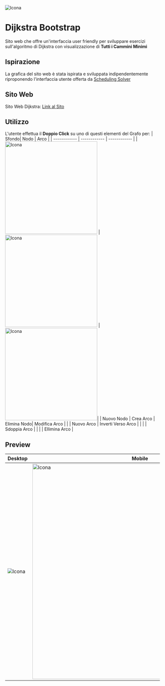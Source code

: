 <img src="https://github.com/vittorioPiotti/Dijkstra/blob/main/desktop.png" alt="Icona" />


# Dijkstra Bootstrap
Sito web che offre un'interfaccia user friendly per sviluppare esercizi sull'algoritmo di Dijkstra con visualizzazione di **Tutti i Cammini Minimi**

## Ispirazione

La grafica del sito web è stata ispirata e sviluppata indipendentemente riproponendo l'interfaccia utente offerta da [Scheduling Solver](https://process-scheduling-solver.boonsuen.com/)

## Sito Web

Sito Web Dijkstra: [Link al Sito](https://7khz9k.csb.app/Dijkstra)

## Utilizzo

L'utente effettua il **Doppio Click** su uno di questi elementi del Grafo per:
| Sfondo| Nodo | Arco |
| ------------ | ------------ | ------------ |
| <img src="https://github.com/vittorioPiotti/Dijkstra/blob/main/clickSfondo.png" alt="Icona" width="300"/> | <img src="https://github.com/vittorioPiotti/Dijkstra/blob/main/clickNodo.png" alt="Icona" width="300"/> | <img src="https://github.com/vittorioPiotti/Dijkstra/blob/main/clickArco.png" alt="Icona" width="300"/>|
| Nuovo Nodo | Crea Arco | Elimina Nodo| Modifica Arco |
|  | Nuovo Arco | Inverti Verso Arco |
|  |  | Sdoppia Arco |
|  |  | Ellimina Arco |

## Preview

| Desktop | Mobile|
 ------------ | ------------ |
| <img src="https://github.com/vittorioPiotti/Dijkstra/blob/main/desktop.png" alt="Icona"/> | <img src="https://github.com/vittorioPiotti/Dijkstra/blob/main/Mobile.png" alt="Icona" width="700"/> | 




